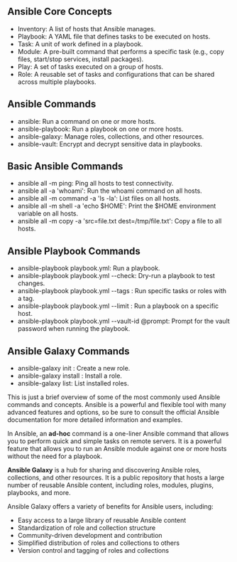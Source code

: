 ## Ansible Core Concepts
- Inventory: A list of hosts that Ansible manages.
- Playbook: A YAML file that defines tasks to be executed on hosts.
- Task: A unit of work defined in a playbook.
- Module: A pre-built command that performs a specific task (e.g., copy files, start/stop services, install packages).
- Play: A set of tasks executed on a group of hosts.
- Role: A reusable set of tasks and configurations that can be shared across multiple playbooks.

## Ansible Commands
- ansible: Run a command on one or more hosts.
- ansible-playbook: Run a playbook on one or more hosts.
- ansible-galaxy: Manage roles, collections, and other resources.
- ansible-vault: Encrypt and decrypt sensitive data in playbooks.

## Basic Ansible Commands
- ansible all -m ping: Ping all hosts to test connectivity.
- ansible all -a 'whoami': Run the whoami command on all hosts.
- ansible all -m command -a 'ls -la': List files on all hosts.
- ansible all -m shell -a 'echo $HOME': Print the $HOME environment variable on all hosts.
- ansible all -m copy -a 'src=file.txt dest=/tmp/file.txt': Copy a file to all hosts.

## Ansible Playbook Commands
- ansible-playbook playbook.yml: Run a playbook.
- ansible-playbook playbook.yml --check: Dry-run a playbook to test changes.
- ansible-playbook playbook.yml --tags <tagname>: Run specific tasks or roles with a tag.
- ansible-playbook playbook.yml --limit <hostname>: Run a playbook on a specific host.
- ansible-playbook playbook.yml --vault-id <name>@prompt: Prompt for the vault password when running the playbook.
  
## Ansible Galaxy Commands
- ansible-galaxy init <rolename>: Create a new role.
- ansible-galaxy install <rolename>: Install a role.
- ansible-galaxy list: List installed roles.
  
This is just a brief overview of some of the most commonly used Ansible commands and concepts. 
  Ansible is a powerful and flexible tool with many advanced features and options, 
  so be sure to consult the official Ansible documentation for more detailed information and examples.
  
  
  
In Ansible, an **ad-hoc** command is a one-liner Ansible command that allows you to perform quick 
  and simple tasks on remote servers. It is a powerful feature that allows you to run an Ansible 
  module against one or more hosts without the need for a playbook.
  
**Ansible Galaxy** is a hub for sharing and discovering Ansible roles, collections, and other resources. 
  It is a public repository that hosts a large number of reusable Ansible content, 
  including roles, modules, plugins, playbooks, and more.
  
Ansible Galaxy offers a variety of benefits for Ansible users, including:

- Easy access to a large library of reusable Ansible content
- Standardization of role and collection structure
- Community-driven development and contribution
- Simplified distribution of roles and collections to others
- Version control and tagging of roles and collections
  
